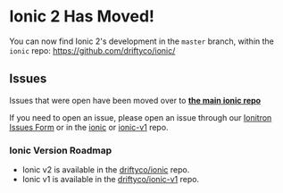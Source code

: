 # Ionic 2 Has Moved!

You can now find Ionic 2's development in the `master` branch, within the `ionic` repo: https://github.com/driftyco/ionic/


## Issues
Issues that were open have been moved over to [**the main ionic repo**](https://github.com/driftyco/ionic/issues/)

If you need to open an issue, please open an issue through our [Ionitron Issues Form](http://ionicframework.com/submit-issue/) or in the [ionic](https://github.com/driftyco/ionic) or [ionic-v1](https://github.com/driftyco/ionic-v1) repo.

### Ionic Version Roadmap

- Ionic v2 is available in the [driftyco/ionic](https://github.com/driftyco/ionic) repo.
- Ionic v1 is available in the [driftyco/ionic-v1](https://github.com/driftyco/ionic-v1) repo.
